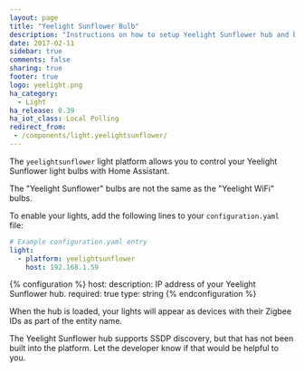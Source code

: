 ```yaml
---
layout: page
title: "Yeelight Sunflower Bulb"
description: "Instructions on how to setup Yeelight Sunflower hub and bulbs within Home Assistant."
date: 2017-02-11
sidebar: true
comments: false
sharing: true
footer: true
logo: yeelight.png
ha_category:
  - Light
ha_release: 0.39
ha_iot_class: Local Polling
redirect_from:
 - /components/light.yeelightsunflower/
---
```


The `yeelightsunflower` light platform allows you to control your Yeelight Sunflower light bulbs with Home Assistant.

<p class='note warning'>
The "Yeelight Sunflower" bulbs are not the same as the "Yeelight WiFi" bulbs.
</p>

To enable your lights, add the following lines to your `configuration.yaml` file:

```yaml
# Example configuration.yaml entry
light:
  - platform: yeelightsunflower
    host: 192.168.1.59
```

{% configuration %}
host:
  description: IP address of your Yeelight Sunflower hub.
  required: true
  type: string
{% endconfiguration %}

<p class='note'>
When the hub is loaded, your lights will appear as devices with their Zigbee IDs as part of the entity name.
</p>

<p class='note warning'>
The Yeelight Sunflower hub supports SSDP discovery, but that has not been built into the platform. Let the developer know if that would be helpful to you.
</p>
